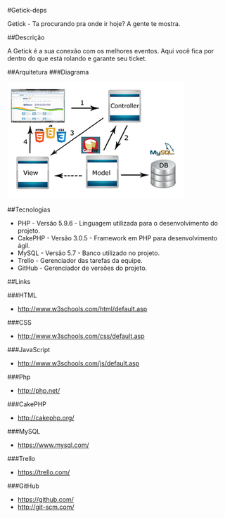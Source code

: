 #Getick-deps

Getick - Ta procurando pra onde ir hoje?  A gente te mostra.
  
##Descrição

A Getick é a sua conexão com os melhores eventos. Aqui você fica por dentro do que está rolando e garante seu ticket. 

##Arquitetura
###Diagrama

![Diagrama](diagrama2.png)

##Tecnologias

* PHP - Versão 5.9.6 - Linguagem utilizada para o desenvolvimento do projeto.
* CakePHP - Versão 3.0.5 - Framework em PHP para desenvolvimento ágil.
* MySQL - Versão 5.7 - Banco utilizado no projeto.
* Trello - Gerenciador das tarefas da equipe.
* GitHub - Gerenciador de versões do projeto.

##Links

###HTML
* http://www.w3schools.com/html/default.asp

###CSS
* http://www.w3schools.com/css/default.asp

###JavaScript
* http://www.w3schools.com/js/default.asp

###Php
* http://php.net/

###CakePHP
* http://cakephp.org/

###MySQL
* https://www.mysql.com/

###Trello
* https://trello.com/

###GitHub
* https://github.com/
* http://git-scm.com/



